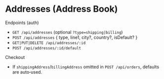 # Addresses (Address Book)

Endpoints (auth)
- `GET /api/addresses` (optional `?type=shipping|billing`)
- `POST /api/addresses` { type, line1, city?, country?, isDefault? }
- `GET|PUT|DELETE /api/addresses/:id`
- `POST /api/addresses/:id/default`

Checkout
- If `shippingAddress`/`billingAddress` omitted in `POST /api/orders`, defaults are auto‑used.
